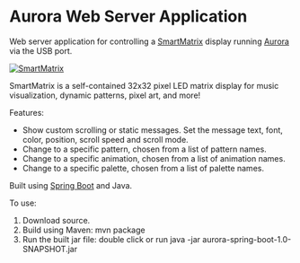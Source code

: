 # Aurora Web Server Application
Web server application for controlling a [SmartMatrix](http://kck.st/1RUlTfb) display running [Aurora](https://github.com/pixelmatix/aurora) via the USB port.

[![SmartMatrix](https://ksr-ugc.imgix.net/projects/979600/photo-original.jpg?v=1432073505&w=640&h=480&fit=crop&auto=format&q=92&s=e7f872a3cb2df45c5fbad0a251e4025c)](http://pixl.mx/kick2015)

SmartMatrix is a self-contained 32x32 pixel LED matrix display for music visualization, dynamic patterns, pixel art, and more!

Features:

* Show custom scrolling or static messages.  Set the message text, font, color, position, scroll speed and scroll mode.
* Change to a specific pattern, chosen from a list of pattern names.
* Change to a specific animation, chosen from a list of animation names.
* Change to a specific palette, chosen from a list of palette names.

Built using [Spring Boot](http://projects.spring.io/spring-boot/) and Java.

To use:

1. Download source.
2. Build using Maven: mvn package
3. Run the built jar file: double click or run java -jar aurora-spring-boot-1.0-SNAPSHOT.jar
